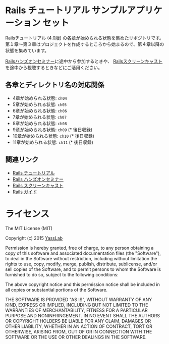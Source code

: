 # Rails チュートリアル サンプルアプリケーション セット

Railsチュートリアル (4.0版) の各章が始められる状態を集めたリポジトリです。第１章〜第３章はプロジェクトを作成するところから始まるので、第４章以降の状態を集めています。

[Railsハンズオンセミナー](http://railstutorial.jp/seminars)に途中から参加するときや、
[Railsスクリーンキャスト](http://railstutorial.jp/screencasts)を途中から視聴するときなどにご活用ください。

## 各章とディレクトリ名の対応関係

-  4章が始められる状態: `ch04`
-  5章が始められる状態: `ch05`
-  6章が始められる状態: `ch06`
-  7章が始められる状態: `ch07`
-  8章が始められる状態: `ch08`
-  9章が始められる状態: `ch09` (* 後日収録)
- 10章が始められる状態: `ch10` (* 後日収録)
- 11章が始められる状態: `ch11` (* 後日収録)


## 関連リンク

- [Rails チュートリアル](http://railstutorial.jp)
- [Rails ハンズオンセミナー](http://railstutorial.jp/seminars)
- [Rails スクリーンキャスト](http://railstutorial.jp/screencasts)
- [Rails ガイド](http://railsguides.jp)


# ライセンス

The MIT License (MIT)

Copyright (c) 2015 [YassLab](http://yasslab.jp)

Permission is hereby granted, free of charge, to any person obtaining a copy
of this software and associated documentation files (the "Software"), to deal
in the Software without restriction, including without limitation the rights
to use, copy, modify, merge, publish, distribute, sublicense, and/or sell
copies of the Software, and to permit persons to whom the Software is
furnished to do so, subject to the following conditions:

The above copyright notice and this permission notice shall be included in all
copies or substantial portions of the Software.

THE SOFTWARE IS PROVIDED "AS IS", WITHOUT WARRANTY OF ANY KIND, EXPRESS OR
IMPLIED, INCLUDING BUT NOT LIMITED TO THE WARRANTIES OF MERCHANTABILITY,
FITNESS FOR A PARTICULAR PURPOSE AND NONINFRINGEMENT. IN NO EVENT SHALL THE
AUTHORS OR COPYRIGHT HOLDERS BE LIABLE FOR ANY CLAIM, DAMAGES OR OTHER
LIABILITY, WHETHER IN AN ACTION OF CONTRACT, TORT OR OTHERWISE, ARISING FROM,
OUT OF OR IN CONNECTION WITH THE SOFTWARE OR THE USE OR OTHER DEALINGS IN THE
SOFTWARE.
